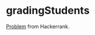 # gradingStudents
[Problem](https://www.hackerrank.com/challenges/grading/problem) from Hackerrank.
